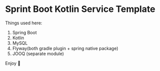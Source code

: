 # Sprint Boot Kotlin Service Template

Things used here:
1. Spring Boot
2. Kotlin
3. MySQL
4. Flyway(both gradle plugin + spring native package)
5. JOOQ (separate module)

Enjoy 🤝
